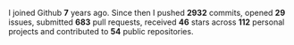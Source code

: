 
I joined Github **7** years ago. Since then I pushed **2932** commits, opened **29** issues, submitted **683** pull requests, received **46** stars across **112** personal projects and contributed to **54** public repositories.

